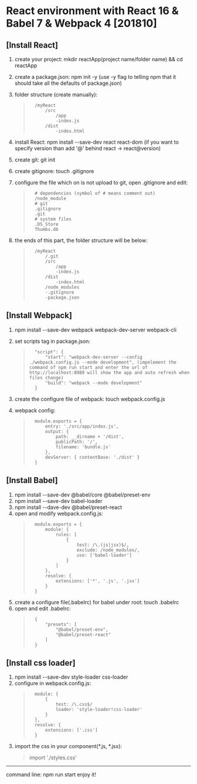 # React environment with React 16 & Babel 7 & Webpack 4 [201810]

## [Install React]

1. create your project: mkdir reactApp(project name/folder name) && cd reactApp

2. create a package.json: npm init -y (use -y flag to telling npm that it should take all the defaults of package.json)

3. folder structure (create manually):
    >       /myReact
    >           /src
    >               /app
    >               -index.js
    >           /dist
    >               -index.html

4. install React: npm install --save-dev react react-dom (if you want to specify version than add '@' behind react -> react@version)

5. create git: git init

6. create gitignore: touch .gitignore

7. configure the file which on is not upload to git, open .gitignore and edit:
    >       # dependencies (symbol of # means comment out)
    >       /node_module
    >       # git
    >       .gitignore
    >       .git
    >       # system files
    >       .DS_Store
    >       Thumbs.db

8. the ends of this part, the folder structure will be below:
    >       /myReact
    >           /.git
    >           /src
    >               /app
    >               -index.js
    >           /dist
    >               -index.html
    >           /node_modules
    >           -.gitignore
    >           -package.json

## [Install Webpack]

1. npm install --save-dev webpack webpack-dev-server webpack-cli

2. set scripts tag in package.json:
    >       "script": {
    >           "start": "webpack-dev-server --config ./webpack.config.js --mode development", (impelement the command of npm run start and enter the url of http://localhost:8080 will show the app and auto refresh when files change)
    >           "build": "webpack --mode development"
    >       }

3. create the configure file of webpack:
    touch webpack.config.js

4. webpack config:
    >       module.exports = {
    >           entry: './src/app/index.js',
    >           output: {
    >               path: __dirname + '/dist',
    >               publicPath: '/',
    >               filename: 'bundle.js'
    >           },
    >           devServer: { contentBase: './dist' }
    >       }

## [Install Babel]

1. npm install --save-dev @babel/core @babel/preset-env
2. npm install --save-dev babel-loader
3. npm install --dave-dev @babel/preset-react
4. open and modify webpack.config.js:
    >       module.exports = {
    >           module: {
    >               rules: [
    >                   {
    >                       test: /\.(js|jsx)$/,
    >                       exclude: /node_modules/,
    >                       use: ['babel-loader']
    >                   }
    >               ]
    >           },
    >           resolve: {
    >               extensions: ['*', '.js', '.jsx']
    >           }
    >       }
5. create a configure file(.babelrc) for babel under root:
    touch .babelrc
6. open and edit .babelrc:
    >       {
    >           "presets": [
    >               "@babel/preset-env",
    >               "@babel/preset-react"
    >           ]
    >       }

## [Install css loader]

1. npm install --save-dev style-loader css-loader
2. configure in webpack.config.js:
    >       module: {
    >           {
    >               test: /\.css$/
    >               loader: 'style-loader!css-loader'
    >           }
    >       },
    >       resolve: {
    >           extensions: ['.css']
    >       }
3. import the css in your component(*.js, *.jsx):
    > import './styles.css'

*****
command line: npm run start
enjoy it!